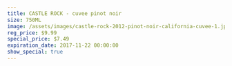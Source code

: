 ```yaml
---
title: CASTLE ROCK - cuvee pinot noir
size: 750ML
image: /assets/images/castle-rock-2012-pinot-noir-california-cuvee-1.jpg
reg_price: $9.99
special_price: $7.49
expiration_date: 2017-11-22 00:00:00
show_special: true
---
```



